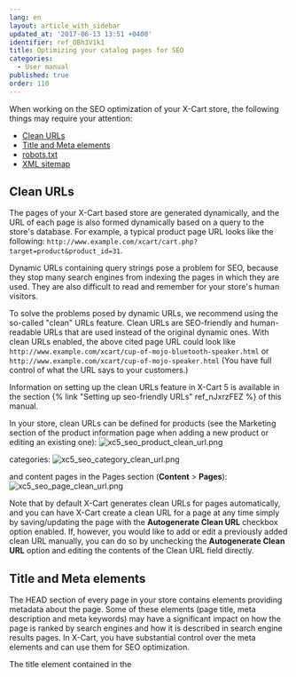 ```yaml
---
lang: en
layout: article_with_sidebar
updated_at: '2017-06-13 13:51 +0400'
identifier: ref_OBh3V1k1
title: Optimizing your catalog pages for SEO
categories:
  - User manual
published: true
order: 110
---
```

When working on the SEO optimization of your X-Cart store, the following things may require your attention:

   *   [Clean URLs](#clean-urls)
   *   [Title and Meta elements](#title-end-meta-elements)
   *   [robots.txt](#robotstxt)
   *   [XML sitemap](#xml-sitemap)

## Clean URLs

The pages of your X-Cart based store are generated dynamically, and the URL of each page is also formed dynamically based on a query to the store's database. For example, a typical product page URL looks like the following: ``http://www.example.com/xcart/cart.php?target=product&product_id=31``.

Dynamic URLs containing query strings pose a problem for SEO, because they stop many search engines from indexing the pages in which they are used. They are also difficult to read and remember for your store's human visitors.

To solve the problems posed by dynamic URLs, we recommend using the so-called "clean" URLs feature. Clean URLs are SEO-friendly and human-readable URLs that are used instead of the original dynamic ones. With clean URLs enabled, the above cited page URL could look like ``http://www.example.com/xcart/cup-of-mojo-bluetooth-speaker.html`` or  ``http://www.example.com/xcart/cup-of-mojo-speaker.html`` (You have full control of what the URL says to your customers.)

Information on setting up the clean URLs feature in X-Cart 5 is available in the section {% link "Setting up seo-friendly URLs" ref_nJxrzFEZ %} of this manual.

In your store, clean URLs can be defined for products (see the Marketing section of the product information page when adding a new product or editing an existing one):
   ![xc5_seo_product_clean_url.png]({{site.baseurl}}/attachments/ref_OBh3V1k1/xc5_seo_product_clean_url.png)

categories:
   ![xc5_seo_category_clean_url.png]({{site.baseurl}}/attachments/ref_OBh3V1k1/xc5_seo_category_clean_url.png)

and content pages in the Pages section (**Content** > **Pages**):
   ![xc5_seo_page_clean_url.png]({{site.baseurl}}/attachments/ref_OBh3V1k1/xc5_seo_page_clean_url.png)

Note that by default X-Cart generates clean URLs for pages automatically, and you can have X-Cart create a clean URL for a page at any time simply by saving/updating the page with the **Autogenerate Clean URL** checkbox option enabled. 
If, however, you would like to add or edit a previously added clean URL manually, you can do so by unchecking the **Autogenerate Clean URL** option and editing the contents of the Clean URL field directly.

## Title and Meta elements
The HEAD section of every page in your store contains elements providing metadata about the page. Some of these elements (page title, meta description and meta keywords) may have a significant impact on how the page is ranked by search engines and how it is described in search engine results pages. In X-Cart, you have substantial control over the meta elements and can use them for SEO optimization.

The title element contained in the <title> tag defines the page title, for example:

``<title>*Your company name* / Catalog</title>``

This element appears in the browser title bar when the page is opened in a web browser; when the page is bookmarked, the title element is also used to describe the page in the bookmarks list.

The title element is important for search engines. The text contained in the title tag of a page is one of the most important factors that determine how the page is ranked. In addition to that, in all major search engines, the text of the title element is displayed as the title of the page in the search results.

X-Cart provides some controls allowing the store administrator to adjust the title element.

First, on the SEO settings page (**Store setup** > **SEO settings**), you can access the sections to set the default site title and the title for the site's home page:

   ![xc5_seo_title.png]({{site.baseurl}}/attachments/ref_OBh3V1k1/xc5_seo_title.png)

To edit the default site title, click on the [Edit] link for the respective field. This will get you to the Edit labels section where you will be able to edit the  language label _default-site-title_ in which the default site title is stored:

   ![xc5_seo_default_site_title_label.png]({{site.baseurl}}/attachments/ref_OBh3V1k1/xc5_seo_default_site_title_label.png)

To edit the title for the Home page, click on the [Edit] link at the bottom of the Home page title and meta section. You will be redirected to the Front page settings page (**Content** > **Front page**), which is the place where you can adjust the Home page title:

   ![xc5_seo_home_page_title.png]({{site.baseurl}}/attachments/ref_OBh3V1k1/xc5_seo_home_page_title.png)

In the Page title format section of the SEO settings page there is also a set of controls that enable you to set the format of complex page titles:

   ![xc5_seo_page_title_format.png]({{site.baseurl}}/attachments/ref_OBh3V1k1/xc5_seo_page_title_format.png)

On the pages of products and categories, as well as on the content pages in the Pages section (**Content** > **Pages**), you can find the fields to set the page title (or rather the object name part of the page title):

   *  the Product page title field on the product page:
   ![xc5_seo_product_page_title.png]({{site.baseurl}}/attachments/ref_OBh3V1k1/xc5_seo_product_page_title.png)

   *  the Category page title field on the category page:
   ![xc5_seo_category_page_title.png]({{site.baseurl}}/attachments/ref_OBh3V1k1/xc5_seo_category_page_title.png)

   * the Content page title field on a content page:
   ![xc5_seo_content_page_title.png]({{site.baseurl}}/attachments/ref_OBh3V1k1/xc5_seo_content_page_title.png)

The meta description tag provides a brief summary of a page's content; for example:

``<meta name="description" content="Welcome to X-Cart Demo Store!It illustrates operation and features of X-Cart - all-in-one eCommerce solution for swift and easy launch of a professional online store. Orders placed here cannot be fulfilled as all the sample products listed in this store are for demonstration and testing purposes only.">``

The description is the text that goes between the quotation marks after the "content=" portion of the tag.
This tag comes in handy for SEO because it allows you to influence the description of your store's pages in the web crawlers that support this tag. Different crawlers use this tag differently, but you should expect that if the meta description of your page is deemed relevant by a web crawler, at least a portion of it will be displayed as the description of the page in the search results. If this description is enticing enough, you may get more targeted traffic to your site.

The meta keywords tag is another meta tag that has some significance for SEO. It allows you to provide relevant keywords for your pages; for example:

``<meta name="keywords" content="shop, shopping cart, web store, gift certificates, wish list, top sellers" />``

Today, very few search engines rely on this tag for information about a page. However, you can still try to use this tag to reinforce the terms you think a page is important for.

In X-Cart, a meta description and keywords tags can be defined for every page of the store site.

On the SEO settings page (**Store setup** > **SEO settings**), you can access the sections for setting the default site meta description and keywords, as well as the meta description and keywords for the site's home page:
   ![xc5_seo_meta_seo_settings.png]({{site.baseurl}}/attachments/ref_OBh3V1k1/xc5_seo_meta_seo_settings.png)

To edit the default site meta description, click on the [Edit] link for the respective field. This will get you to the Edit labels section where you will be able to edit the language label _default-meta-description_ in which the default meta description is stored:
   
   ![xc5_seo_default_meta_description_label.png]({{site.baseurl}}/attachments/ref_OBh3V1k1/xc5_seo_default_meta_description_label.png)

To edit the default site meta keywords, click on the [Edit] link for the respective field. This will get you to the Edit labels section where you will be able to edit the language label _default-meta-keywords_ in which the default site meta keywords are stored:
   
   ![xc5_seo_default_meta_keywords_label.png]({{site.baseurl}}/attachments/ref_OBh3V1k1/xc5_seo_default_meta_keywords_label.png)

To edit the meta description and keywords for the Home page, click on the [Edit] link at the bottom of the Home page title and meta section. You will be redirected to the Front page settings page (**Content** > **Front page**), which is the place where you can adjust the Home page meta description and keywords:

   ![xc5_seo_home_page_meta.png]({{site.baseurl}}/attachments/ref_OBh3V1k1/xc5_seo_home_page_meta.png)

On the pages of products and categories, as well as on the content pages in the Pages section (**Content** > **Pages**), you can find the fields to set the meta description and meta keywords for the respective pages:

   *  on the product page:
   ![xc5_seo_product_meta.png]({{site.baseurl}}/attachments/ref_OBh3V1k1/xc5_seo_product_meta.png)

   *  on the category page:
   ![xc5_seo_category_meta.png]({{site.baseurl}}/attachments/ref_OBh3V1k1/xc5_seo_category_meta.png)

   * on the content page:
   ![xc5_seo_content_page_meta.png]({{site.baseurl}}/attachments/ref_OBh3V1k1/xc5_seo_content_page_meta.png)

## robots.txt 
Another thing to consider when dealing with the SEO optimization of your X-Cart store is the file robots.txt.

The file robots.txt is used to give instructions about the site to web robots, and its primary function is to block web robots from accessing the pages of your site that do not need to be indexed by search engines. Your X-Cart store comes bundled with a robots.txt file that should be good for any store installed in the root (top-level directory) of your domain. If, however, your X-Cart store is installed in a subdirectory off the domain root, you will need to take a few additional steps to ensure that the robots.txt file for your store actually works (see further below for instructions). 

Simply put, when a robot looks for the file robots.txt, it strips the path component from the URL (everything from the first single slash), and puts "robots.txt" in its place. For example, on ``www.example.com``, the robots will expect to find the robots.txt file at ``www.example.com/robots.txt``. If your store's address is ``www.example.com``, your store's robots.txt file can be found exactly at that location, which means it can be accessed by web robots ok, and nothing needs to be done. However, if your X-Cart store is installed, for example, at ``www.example.com/shop``, the location of the file robots.txt is ``www.example.com/shop/robots.txt``. That is not ok and needs to be fixed. 

So, if your store is installed in a subdirectory, you will need to move the file robots.txt to the level of your domain root, or - if there is already another robots.txt file at that level - to copy the instructions from the robots.txt file in your X-Cart store directory to the robots.txt at the domain root. In both the cases, you will also need to adjust the paths in the robots.txt file at the domain root level. For example, after moving from ``www.example.com/shop/robots.txt`` to ``www.example.com/robots.txt``, the directive ``Disallow: /Includes/`` should be replaced by ``Disallow: /shop/Includes/``. The same should be done for any of the paths mentioned in robots.txt.

## XML sitemap
Another thing that should be checked upon when SEO-optimizing your X-Cart store is XML sitemap. XML sitemap is one or more xml files whose purpose is exactly the opposite of robots.txt: your store's XML sitemap informs search engines about the URLs on your store website that are available for crawling. To enable search engines to crawl your website better, we strongly recommend submitting your store's XML sitemap to search engines via the inclusion of the XML sitemap URL into robots.txt or manual submission of the URL directly to your chosen search engine. For more info on the use of XML sitemap, see the section {% link "Submitting your shop to search engines" ref_OqJ2oZTE %} of this manual.

_See also:_

*   [SEO for beginners. Part 1: First Steps in Making Your Store Visible to Search Engines](http://blog.x-cart.com/seo-for-beginners-first-steps-in-making-your-store-visible-to-search-engines.html)
